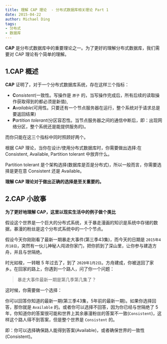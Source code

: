 ```yaml
---
title: 理解 CAP 理论  - 分布式数据库相关理论 Part 1
date: 2015-04-22
author: Michael Ding
tags:
- 分布式
- 数据库
---
```


**CAP** 是分布式数据库中的重要理论之一。为了更好的理解分布式数据库，我们需要对 CAP 理论有个简单的理解。

## 1.CAP 概述

**CAP** 证明了，对于一个分布式数据库系统，存在这样三个指标：

* **C**_onsistent_(一致性。写操作是 `原子` 的，当写操作完成后，所有后续的读取操作获取得到的都必须是新值),
* **A**_vailable_(可用性。只要还有一个节点服务器在运行，整个系统对于请求总是要返回结果)
* **P**_artition tolerant_(分区容忍性。当节点服务器之间的通信中断后，即：出现网络分区，整个系统还是能提供服务的)。

而你只能在这三个指标中同时照顾好两个。

根据 CAP 理论，当你在设计/使用分布式数据库时，你需要做出选择:在 Consistent, Available, Partition tolerant 中放弃什么。

Partition tolerant 是个架构选择(数据库是否是分布式)，所以一般而言，你需要选择是更在意 Consistent 还是 Available。

**理解 CAP 理论对于做出正确的选择是至关重要的。**

## 2.CAP 小故事

**为了更好地理解 CAP，这里以现实生活中的例子做个类比**

假设这个世界是一个巨大的分布式系统，关于暴走漫画的知识是系统中存储的数据，暴漫的粉丝是这个分布式系统中的一个个节点。

假设今天你刚刚看了最新一期暴走大事件(第三季43集)，而今天的日期是 `2015年4月18日`，突然有一伙儿神秘人闯进你家门，把你抓到了深山里，让你参与建造方舟，并且与世隔绝。

时光如梭，一转眼 5 年过去了，到了 `2020年1月2日`。方舟建成，你被送回了家乡。在回家的路上，你遇到一个路人，问了你一个问题：

> 暴走大事件最新一期是第几季第几集了？

这时候，你需要做一个选择：

你可以回答你知道的最新一期(第三季43集，5年前的最新一期)。如果你选择回答，那你就是 `Available` 的。或者你可以选择不回答，因为你已经与世隔绝了 5  年，你知道你的答案很可能和世界上其余暴漫粉丝的答案不一致(`Consistent`)，这样这个路人得不到答案，但是整个世界是 `Consistent` 的。

即：你可以选择确保路人能得到答案(Available)，或者确保世界的一致性(Consistent)。
